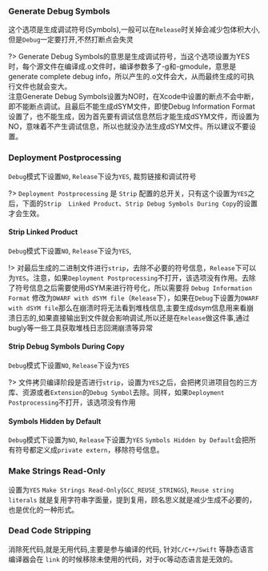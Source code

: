 ### Generate Debug Symbols
这个选项是生成调试符号(Symbols),一般可以在`Release`时关掉会减少包体积大小,但是`Debug`一定要打开,不然打断点会失灵

?> Generate Debug Symbols的意思是生成调试符号，当这个选项设置为YES时，每个源文件在编译成.o文件时，编译参数多了-g和-gmodule，意思是generate complete debug info，所以产生的.o文件会大，从而最终生成的可执行文件也就会变大。\
注意Generate Debug Symbols设置为NO时，在Xcode中设置的断点不会中断，即不能断点调试。且最后不能生成dSYM文件，即使Debug Information Format设置了，也不能生成，因为首先要有调试信息然后才能生成dSYM文件，而设置为NO，意味着不产生调试信息，所以也就没办法生成dSYM文件。所以建议不要设置。

### Deployment Postprocessing

`Debug`模式下设置`NO`, `Release`下设为`YES`, 裁剪链接和调试符号

?> `Deployment Postprocessing` 是 `Strip` 配置的总开关，只有这个设置为`YES`之后，下面的`Strip  Linked Product`、`Strip Debug Symbols During Copy`的设置才会生效。


#### Strip Linked Product
`Debug`模式下设置`NO`, `Release`下设为`YES`,

!> 对最后生成的二进制文件进行`strip`，去除不必要的符号信息，`Release`下可以为`YES`。注意，如果`Deployment Postprocessing`不打开，该选项没有作用。去除了符号信息之后需要使用dSYM来进行符号化，所以需要将 `Debug Information Format` 修改为`DWARF with dSYM file`（`Release`下），如果在`Debug`下设置为`DWARF with dSYM file`那么在崩溃时将无法看到堆栈信息,主要生成dsym信息用来看崩溃日志的,如果直接输出到文件就会影响调试,所以还是在`Release`做这件事,通过bugly等一些工具获取堆栈日志回溯崩溃等异常

#### Strip Debug Symbols During Copy
`Debug`模式下设置`NO`, `Release`下设为`YES`

?> 文件拷贝编译阶段是否进行`strip`，设置为`YES`之后，会把拷贝进项目包的三方库、资源或者`Extension`的`Debug Symbol`去除。同样，如果`Deployment Postprocessing`不打开，该选项没有作用


#### Symbols Hidden by Default
`Debug`模式下设置为`NO`, `Release`下设置为`YES`
`Symbols Hidden by Default`会把所有符号都定义成`private extern`，移除符号信息。


### Make Strings Read-Only
设置为`YES`
`Make Strings Read-Only`(`GCC_REUSE_STRINGS`), `Reuse string literals` 就是复用字符串字面量，提到复用，顾名思义就是减少生成不必要的，也是优化的一种形式。

### Dead Code Stripping
消除死代码,就是无用代码,主要是参与编译的代码, 针对`C/C++/Swift` 等静态语言编译器会在 `link` 的时候移除未使用的代码，对于`OC`等动态语言是无效的。